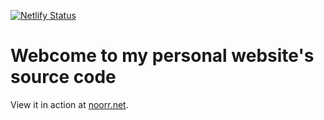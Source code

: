 [![Netlify Status](https://api.netlify.com/api/v1/badges/551841d9-a778-4752-ba04-c615940ba321/deploy-status)](https://app.netlify.com/sites/noorrnet/deploys)

# Webcome to my personal website's source code

View it in action at [noorr.net](https://noorr.net).